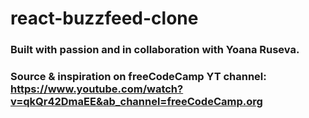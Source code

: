 # react-buzzfeed-clone

### Built with passion and in collaboration with Yoana Ruseva.

### Source & inspiration on freeCodeCamp YT channel: https://www.youtube.com/watch?v=qkQr42DmaEE&ab_channel=freeCodeCamp.org
